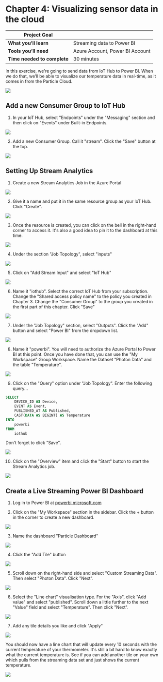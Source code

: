 # Chapter 4: Visualizing sensor data in the cloud

| **Project Goal**            |                                 |
| --------------------------- | ------------------------------- |
| **What you’ll learn**       | Streaming data to Power BI      |
| **Tools you’ll need**       | Azure Account, Power BI Account |
| **Time needed to complete** | 30 minutes                      |

In this exercise, we're going to send data from IoT Hub to Power BI. When we do that, we'll be able to visualize our temperature data in real-time, as it comes in from the Particle Cloud.

![](./images/04/power-bi-done.png)

## Add a new Consumer Group to IoT Hub

1. In your IoT Hub, select "Endpoints" under the "Messaging" section and then click on "Events" under Built-in Endpoints.

![](./images/04/iot-hub-events.png)

2. Add a new Consumer Group. Call it "stream". Click the "Save" button at the top.

![](./images/04/new-consumer-group.png)

## Setting Up Stream Analytics

1. Create a new Stream Analytics Job in the Azure Portal

![](./images/04/new-stream-analytics.png)

2. Give it a name and put it in the same resource group as your IoT Hub. Click "Create".

![](./images/04/new-stream-analytics-settings.png)

3. Once the resource is created, you can click on the bell in the right-hand corner to access it. It's also a good idea to pin it to the dashboard at this time.

![](./images/04/go-to-resource-pin-to-dashboard.png)

4. Under the section "Job Topology", select "inputs"

![](./images/04/job-topology-inputs.png)

5. Click on "Add Stream Input" and select "IoT Hub"

![](./images/04/add-stream-input.png)

6. Name it "iothub". Select the correct IoT Hub from your subscription. Change the "Shared access policy name" to the policy you created in Chapter 3. Change the "Consumer Group" to the group you created in the first part of this chapter. Click "Save"

![](./images/04/new-input.png)

7. Under the "Job Topology" section, select "Outputs". Click the "Add" button and select "Power BI" from the dropdown list.

![](./images/04/new-output.png)

8. Name it "powerbi". You will need to authorize the Azure Portal to Power BI at this point. Once you have done that, you can use the "My Workspace" Group Workspace. Name the Dataset "Photon Data" and the table "Temperature".

![](./images/04/new-output.png)

9. Click on the "Query" option under "Job Topology". Enter the following query...

```sql
SELECT
    DEVICE_ID AS Device,
    EVENT AS Event,
    PUBLISHED_AT AS Published,
    CAST(DATA AS BIGINT) AS Temperature
INTO
    powerbi
FROM
    iothub
```

Don't forget to click "Save".

![](./images/04/alter-query.png)

10. Click on the "Overview" item and click the "Start" button to start the Stream Analytics job.

![](./images/04/overview-start-start.png)

## Create a Live Streaming Power BI Dashboard

1. Log in to Power BI at [powerbi.microsoft.com](powerbi.microsoft.com)

2. Click on the "My Workspace" section in the sidebar. Click the + button in the corner to create a new dashboard.

![](./images/04/create-dashboard.png)

3. Name the dashboard "Particle Dashboard"

![](./images/04/dashboard-name.png)

4. Click the "Add Tile" button

![](./images/04/add-tile.png)

5. Scroll down on the right-hand side and select "Custom Streaming Data". Then select "Photon Data". Click "Next".

![](./images/04/photon-dataset.png)

6. Select the "Line chart" visualisation type. For the "Axis", click "Add value" and select "published". Scroll down a little further to the next "Value" field and select "Temperature". Then click "Next".

![](./images/04/custom-streaming-tile.png)

7. Add any tile details you like and click "Apply"

![](./images/04/tile-details.png)

You should now have a line chart that will update every 10 seconds with the current temperature of your thermometer. It's still a bit hard to know exactly what the current temperature is. See if you can add another tile on your own which pulls from the streaming data set and just shows the current temperature.

![](./images/04/power-bi-done.png)
